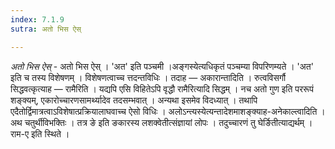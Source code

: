 ```yaml
---
index: 7.1.9
sutra: अतो भिस ऐस्

---
```

_अतो भिस ऐस्_ - अतो भिस ऐस् । 'अत' इति पञ्चमी ।अङ्गस्येत्यधिकृतं पञ्चम्या विपरिणम्यते । 'अत' इति च तस्य विशेषणम् । विशेषणत्वाच्च त्तदन्तविधिः । तदाह — अकारान्तादिति । रुत्वविसर्गौ सिद्धवत्कृत्याह — रामैरिति । यद्यपि एसि विहितेऽपि वृद्धौ रामैरित्यादि सिद्धम् । नच अतो गुण इति पररूपं शङ्क्यम्, एकारोच्चारणसामर्थ्यादेव तदसम्भवात् । अन्यथा इसमेव विदध्यात् । तथापि एदैतोर्द्विमात्रत्वाऽविशेषात्प्रक्रियालाघवाच्च ऐसो विधिः । अलोऽन्त्यस्येत्यन्तादेशमाशङ्क्याह-अनेकाल्त्वादिति । अथ चतुर्थीविभक्तिः । तत्र ङे इति ङकारस्य लशक्वेतीत्संज्ञायां लोपः । तदुच्चारणं तु घेर्ङितीत्याद्यर्थम् । राम-ए इति स्थिते ।